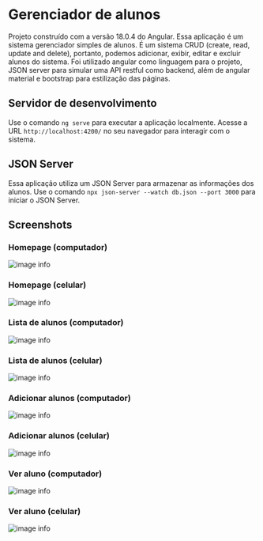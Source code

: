 # Gerenciador de alunos

Projeto construído com a versão 18.0.4 do Angular.
Essa aplicação é um sistema gerenciador simples de alunos. É um sistema CRUD (create, read, update and delete), portanto, podemos adicionar, exibir, editar e excluir alunos do sistema.
Foi utilizado angular como linguagem para o projeto, JSON server para simular uma API restful como backend, além de angular material e bootstrap para estilização das páginas.

## Servidor de desenvolvimento

Use o comando `ng serve` para executar a aplicação localmente. Acesse a URL `http://localhost:4200/` no seu navegador para interagir com o sistema.

## JSON Server

Essa aplicação utiliza um JSON Server para armazenar as informações dos alunos.
Use o comando `npx json-server --watch db.json --port 3000` para iniciar o JSON Server.

## Screenshots
### Homepage (computador)
![image info](./screenshots/homepage-computer.png)
### Homepage (celular)
![image info](./screenshots/homepage-celphone.png)
### Lista de alunos (computador)
![image info](./screenshots/studentlist-computer.png)
### Lista de alunos (celular)
![image info](./screenshots/studentlist-celphone.png)
### Adicionar alunos (computador)
![image info](./screenshots/addstudent-computer.png)
### Adicionar alunos (celular)
![image info](./screenshots/addstudent-celphone.png)
### Ver aluno (computador)
![image info](./screenshots/viewstudent-computer.png)
### Ver aluno (celular)
![image info](./screenshots/viewstudent-celphone.png)
